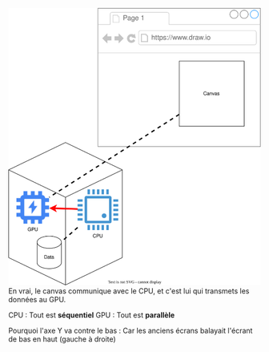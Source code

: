 ![](Export/Canvas%20utilisation%20GPU.drawio.svg)
En vrai, le canvas communique avec le CPU, et c'est lui qui transmets les données au GPU.

CPU : Tout est **séquentiel**
GPU : Tout est **parallèle**


Pourquoi l'axe Y va contre le bas : Car les anciens écrans balayait l'écrant de bas en haut (gauche à droite)
